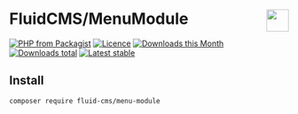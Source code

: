 # FluidCMS/MenuModule <img align="right" height="40px" src="https://developers.grapesc.cz/logo_cms_inline.png">

[![PHP from Packagist](https://img.shields.io/packagist/php-v/fluid-cms/menu-module.svg?style=flat-square)](https://packagist.org/packages/fluid-cms/menu-module)
[![Licence](https://img.shields.io/packagist/l/fluid-cms/menu-module.svg?style=flat-square)](https://packagist.org/packages/fluid-cms/menu-module)
[![Downloads this Month](https://img.shields.io/packagist/dm/fluid-cms/menu-module.svg?style=flat-square)](https://packagist.org/packages/fluid-cms/menu-module)
[![Downloads total](https://img.shields.io/packagist/dt/fluid-cms/menu-module.svg?style=flat-square)](https://packagist.org/packages/fluid-cms/menu-module)
[![Latest stable](https://img.shields.io/packagist/v/fluid-cms/menu-module.svg?style=flat-square)](https://packagist.org/packages/fluid-cms/menu-module)


## Install

```
composer require fluid-cms/menu-module
```
